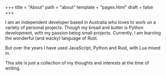 +++
title = "About"
path = "about"
template = "pages.html"
draft = false
+++

I am an independent developer based in Australia who loves to work on a variety of personal projects. Though my bread and butter is Python development, with my passion being small projects. Currently, I am learning the wonderful (and wacky) language of Rust. 

But over the years I have used JavaScript, Python and Rust, with Lua mixed in.

This site is just a collection of my thoughts and interests at the time of writing.